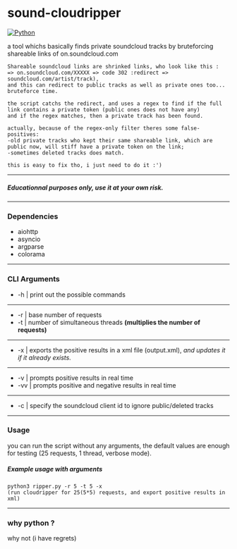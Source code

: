 # sound-cloudripper

[![Python](https://img.shields.io/badge/Python-v3.11-yellow)]()

a tool whichs basically finds private soundcloud tracks by bruteforcing shareable links of on.soundcloud.com
```
Shareable soundcloud links are shrinked links, who look like this :
=> on.soundcloud.com/XXXXX => code 302 :redirect => soundcloud.com/artist/track),
and this can redirect to public tracks as well as private ones too... bruteforce time.

the script catchs the redirect, and uses a regex to find if the full link contains a private token (public ones does not have any)
and if the regex matches, then a private track has been found.

actually, because of the regex-only filter theres some false-positives:
-old private tracks who kept their same shareable link, which are public now, will stiff have a private token on the link;
-sometimes deleted tracks does match.

this is easy to fix tho, i just need to do it :')
```

---
##### Educationnal purposes only, use it at your own risk.
---

### Dependencies
- aiohttp
- asyncio
- argparse
- colorama

---
### CLI Arguments
- -h  |  print out the possible commands
---
- -r  |  base number of requests
- -t  |  number of simultaneous threads **(multiplies the number of requests)**
---
- -x  |  exports the positive results in a xml file (output.xml), *and updates it if it already exists.*
---
- -v   |  prompts positive results in real time
- -vv |  prompts positive and negative results in real time
---
- -c | specify the soundcloud client id to ignore public/deleted tracks

---
### Usage
you can run the script without any arguments, the default values are enough for testing (25 requests, 1 thread, verbose mode).

##### Example usage with arguments
```
python3 ripper.py -r 5 -t 5 -x
(run cloudripper for 25(5*5) requests, and export positive results in xml)
```
---
### why python ?
why not (i have regrets)
